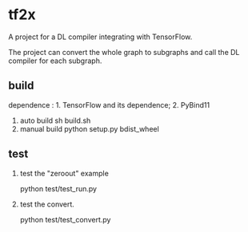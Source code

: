# tf2x
A project for a DL compiler integrating with TensorFlow.

The project can convert the whole graph to subgraphs and call the DL compiler for each subgraph.

## build

dependence : 1. TensorFlow and its dependence; 2. PyBind11

1. auto build
     sh build.sh
2. manual build
     python setup.py bdist_wheel

## test

1. test the "zeroout" example

   python test/test_run.py

2. test the convert.

   python test/test_convert.py